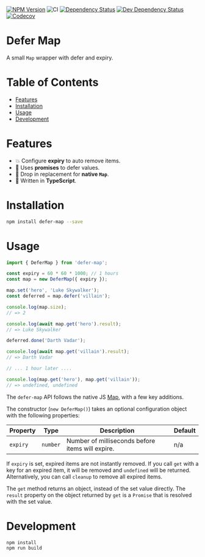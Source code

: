 [![NPM Version](https://badge.fury.io/js/defer-map.svg)](https://badge.fury.io/js/defer-map)
![CI](https://github.com/justinlettau/defer-map/workflows/CI/badge.svg)
[![Dependency Status](https://david-dm.org/justinlettau/defer-map.svg)](https://david-dm.org/justinlettau/defer-map)
[![Dev Dependency Status](https://david-dm.org/justinlettau/defer-map/dev-status.svg)](https://david-dm.org/justinlettau/zure-ad-verify-token?type=dev)
[![Codecov](https://codecov.io/gh/justinlettau/defer-map/branch/master/graph/badge.svg)](https://codecov.io/gh/justinlettau/defer-map)

# Defer Map

A small `Map` wrapper with defer and expiry.

# Table of Contents

- [Features](#features)
- [Installation](#installation)
- [Usage](#usage)
- [Development](#development)

# Features

- 💥 Configure **expiry** to auto remove items.
- 🐙 Uses **promises** to defer values.
- 🚀 Drop in replacement for **native `Map`**.
- 💪 Written in **TypeScript**.

# Installation

```bash
npm install defer-map --save
```

# Usage

```ts
import { DeferMap } from 'defer-map';

const expiry = 60 * 60 * 1000; // 1 hours
const map = new DeferMap({ expiry });

map.set('hero', 'Luke Skywalker');
const deferred = map.defer('villain');

console.log(map.size);
// => 2

console.log(await map.get('hero').result);
// => Luke Skywalker

deferred.done('Darth Vadar');

console.log(await map.get('villain').result);
// => Darth Vadar

// ... 1 hour later ....

console.log(map.get('hero'), map.get('villain'));
// => undefined, undefined
```

The `defer-map` API follows the native JS [Map](https://developer.mozilla.org/en-US/docs/Web/JavaScript/Reference/Global_Objects/Map), with a few key additions.

The constructor (`new DeferMap()`) takes an optional configuration object with the following properties:

| Property | Type     | Description                                      | Default |
| -------- | -------- | ------------------------------------------------ | ------- |
| `expiry` | `number` | Number of milliseconds before items will expire. | n/a     |

If `expiry` is set, expired items are not instantly removed. If you call `get` with a key for an expired item, it will
be removed and `undefined` will be returned. Alternatively, you can call `cleanup` to remove all expired items.

The `get` method returns an object, instead of the set value directly. The `result` property on the object returned
by `get` is a `Promise` that is resolved with the set value.

# Development

```
npm install
npm run build
```
